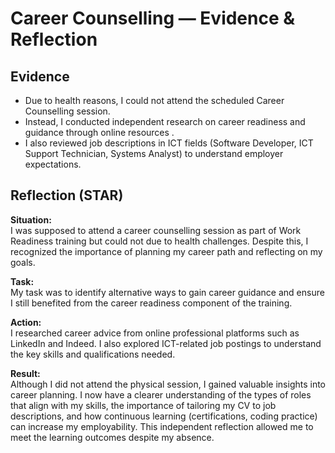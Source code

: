 # Career Counselling — Evidence & Reflection

## Evidence
- Due to health reasons, I could not attend the scheduled Career Counselling session.  
- Instead, I conducted independent research on career readiness and guidance through online resources .  
- I also reviewed job descriptions in ICT fields (Software Developer, ICT Support Technician, Systems Analyst) to understand employer expectations.  


## Reflection (STAR)

**Situation:**  
I was supposed to attend a career counselling session as part of Work Readiness training but could not due to health challenges. Despite this, I recognized the importance of planning my career path and reflecting on my goals.  

**Task:**  
My task was to identify alternative ways to gain career guidance and ensure I still benefited from the career readiness component of the training.  

**Action:**  
I researched career advice from online professional platforms such as LinkedIn and Indeed. I also explored ICT-related job postings to understand the key skills and qualifications needed.

**Result:**  
Although I did not attend the physical session, I gained valuable insights into career planning. I now have a clearer understanding of the types of roles that align with my skills, the importance of tailoring my CV to job descriptions, and how continuous learning (certifications, coding practice) can increase my employability. This independent reflection allowed me to meet the learning outcomes despite my absence.  

